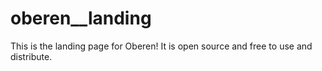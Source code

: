 # oberen\_\_landing

This is the landing page for Oberen! It is open source and free to use and distribute.

